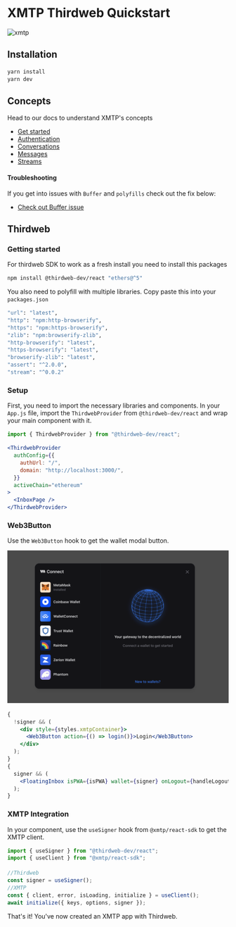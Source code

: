 # XMTP Thirdweb Quickstart

![xmtp](https://github.com/xmtp/xmtp-quickstart-reactjs/assets/1447073/3f2979ec-4d13-4c3d-bf20-deab3b2ffaa1)

## Installation

```bash
yarn install
yarn dev
```

## Concepts

Head to our docs to understand XMTP's concepts

- [Get started](https://xmtp.org/docs/build/get-started/overview?sdk=react)
- [Authentication](https://xmtp.org/docs/build/authentication?sdk=react)
- [Conversations](https://xmtp.org/docs/build/conversations?sdk=react)
- [Messages](https://xmtp.org/docs/build/messages/?sdk=react)
- [Streams](https://xmtp.org/docs/build/streams/?sdk=react)

#### Troubleshooting

If you get into issues with `Buffer` and `polyfills` check out the fix below:

- [Check out Buffer issue](https://github.com/xmtp/xmtp-js/issues/487)

## Thirdweb

### Getting started

For thirdweb SDK to work as a fresh install you need to install this packages

```bash
npm install @thirdweb-dev/react "ethers@^5"
```

You also need to polyfill with multiple libraries. Copy paste this into your `packages.json`

```bash
"url": "latest",
"http": "npm:http-browserify",
"https": "npm:https-browserify",
"zlib": "npm:browserify-zlib",
"http-browserify": "latest",
"https-browserify": "latest",
"browserify-zlib": "latest",
"assert": "^2.0.0",
"stream": "^0.0.2"
```

### Setup

First, you need to import the necessary libraries and components. In your `App.js` file, import the `ThirdwebProvider` from `@thirdweb-dev/react` and wrap your main component with it.

```jsx
import { ThirdwebProvider } from "@thirdweb-dev/react";
```

```jsx
<ThirdwebProvider
  authConfig={{
    authUrl: "/",
    domain: "http://localhost:3000/",
  }}
  activeChain="ethereum"
>
  <InboxPage />
</ThirdwebProvider>
```

### Web3Button

Use the `Web3Button` hook to get the wallet modal button.

![](modal.png)

```jsx
{
  !signer && (
    <div style={styles.xmtpContainer}>
      <Web3Button action={() => login()}>Login</Web3Button>
    </div>
  );
}
{
  signer && (
    <FloatingInbox isPWA={isPWA} wallet={signer} onLogout={handleLogout} />
  );
}
```

### XMTP Integration

In your component, use the `useSigner` hook from `@xmtp/react-sdk` to get the XMTP client.

```jsx
import { useSigner } from "@thirdweb-dev/react";
import { useClient } from "@xmtp/react-sdk";

//Thirdweb
const signer = useSigner();
//XMTP
const { client, error, isLoading, initialize } = useClient();
await initialize({ keys, options, signer });
```

That's it! You've now created an XMTP app with Thirdweb.
